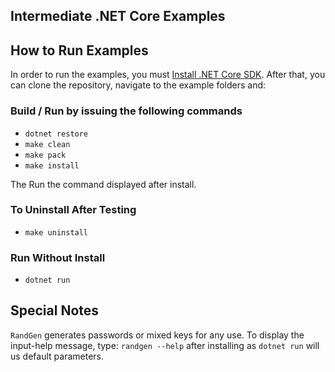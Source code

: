 ## Intermediate .NET Core Examples

## How to Run Examples

In order to run the examples, you must [Install .NET Core SDK](https://www.microsoft.com/net/learn/get-started/windows).
After that, you can clone the repository, navigate to the example folders and:

### Build / Run by issuing the following commands

* `dotnet restore`
* `make clean`
* `make pack`
* `make install`

The Run the command displayed after install.

### To Uninstall After Testing

* `make uninstall`

### Run Without Install

* `dotnet run`

## Special Notes

`RandGen` generates passwords or mixed keys for any use. To display the input-help
message, type: `randgen --help` after installing as `dotnet run` will us default
parameters.
